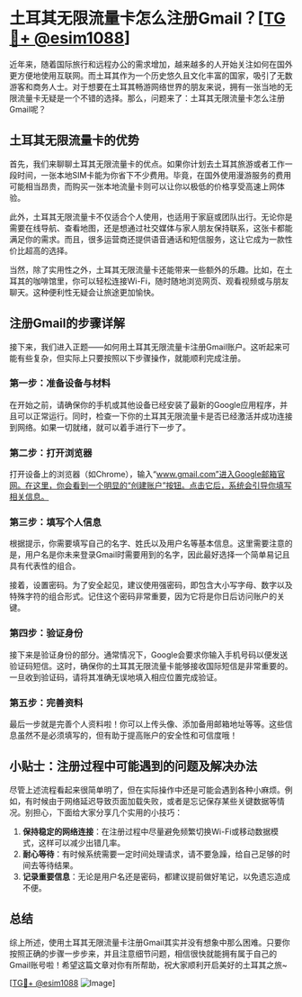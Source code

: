 # 土耳其无限流量卡怎么注册Gmail？[[TG💪+ @esim1088](https://t.me/s/esim1088)]

近年来，随着国际旅行和远程办公的需求增加，越来越多的人开始关注如何在国外更方便地使用互联网。而土耳其作为一个历史悠久且文化丰富的国家，吸引了无数游客和商务人士。对于想要在土耳其畅游网络世界的朋友来说，拥有一张当地的无限流量卡无疑是一个不错的选择。那么，问题来了：土耳其无限流量卡怎么注册Gmail呢？

## 土耳其无限流量卡的优势

首先，我们来聊聊土耳其无限流量卡的优点。如果你计划去土耳其旅游或者工作一段时间，一张本地SIM卡能为你省下不少费用。毕竟，在国外使用漫游服务的费用可能相当昂贵，而购买一张本地流量卡则可以让你以极低的价格享受高速上网体验。

此外，土耳其无限流量卡不仅适合个人使用，也适用于家庭或团队出行。无论你是需要在线导航、查看地图，还是想通过社交媒体与家人朋友保持联系，这张卡都能满足你的需求。而且，很多运营商还提供语音通话和短信服务，这让它成为一款性价比超高的选择。

当然，除了实用性之外，土耳其无限流量卡还能带来一些额外的乐趣。比如，在土耳其的咖啡馆里，你可以轻松连接Wi-Fi，随时随地浏览网页、观看视频或与朋友聊天。这种便利性无疑会让旅途更加愉快。

## 注册Gmail的步骤详解

接下来，我们进入正题——如何用土耳其无限流量卡注册Gmail账户。这听起来可能有些复杂，但实际上只要按照以下步骤操作，就能顺利完成注册。

### 第一步：准备设备与材料

在开始之前，请确保你的手机或其他设备已经安装了最新的Google应用程序，并且可以正常运行。同时，检查一下你的土耳其无限流量卡是否已经激活并成功连接到网络。如果一切就绪，就可以着手进行下一步了。

### 第二步：打开浏览器

打开设备上的浏览器（如Chrome），输入“www.gmail.com”进入Google邮箱官网。在这里，你会看到一个明显的“创建账户”按钮。点击它后，系统会引导你填写相关信息。

### 第三步：填写个人信息

根据提示，你需要填写自己的名字、姓氏以及用户名等基本信息。这里需要注意的是，用户名是你未来登录Gmail时需要用到的名字，因此最好选择一个简单易记且具有代表性的组合。

接着，设置密码。为了安全起见，建议使用强密码，即包含大小写字母、数字以及特殊字符的组合形式。记住这个密码非常重要，因为它将是你日后访问账户的关键。

### 第四步：验证身份

接下来是验证身份的部分。通常情况下，Google会要求你输入手机号码以便发送验证码短信。这时，确保你的土耳其无限流量卡能够接收国际短信是非常重要的。一旦收到验证码，请将其准确无误地填入相应位置完成验证。

### 第五步：完善资料

最后一步就是完善个人资料啦！你可以上传头像、添加备用邮箱地址等等。这些信息虽然不是必须填写的，但有助于提高账户的安全性和可信度哦！

## 小贴士：注册过程中可能遇到的问题及解决办法

尽管上述流程看起来很简单明了，但在实际操作中还是可能会遇到各种小麻烦。例如，有时候由于网络延迟导致页面加载失败，或者是忘记保存某些关键数据等情况。别担心，下面给大家分享几个实用的小技巧：

1. **保持稳定的网络连接**：在注册过程中尽量避免频繁切换Wi-Fi或移动数据模式，这样可以减少出错几率。
2. **耐心等待**：有时候系统需要一定时间处理请求，请不要急躁，给自己足够的时间去等待结果。
3. **记录重要信息**：无论是用户名还是密码，都建议提前做好笔记，以免遗忘造成不便。

## 总结

综上所述，使用土耳其无限流量卡注册Gmail其实并没有想象中那么困难。只要你按照正确的步骤一步步来，并且注意细节问题，相信很快就能拥有属于自己的Gmail账号啦！希望这篇文章对你有所帮助，祝大家顺利开启美好的土耳其之旅~

[[TG💪+ @esim1088](https://t.me/s/esim1088) ![Image](https://i.postimg.cc/4NQfJmqS/Snipaste-2025-05-13-00-14-12.png)]
